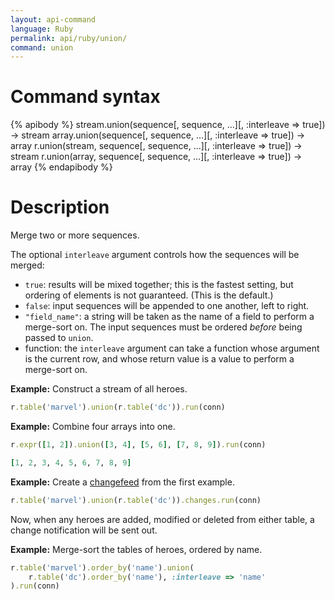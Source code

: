 ```yaml
---
layout: api-command
language: Ruby
permalink: api/ruby/union/
command: union
---
```


# Command syntax #

{% apibody %}
stream.union(sequence[, sequence, ...][, :interleave => true]) &rarr; stream
array.union(sequence[, sequence, ...][, :interleave => true]) &rarr; array
r.union(stream, sequence[, sequence, ...][, :interleave => true]) &rarr; stream
r.union(array, sequence[, sequence, ...][, :interleave => true]) &rarr; array
{% endapibody %}

# Description #

Merge two or more sequences.

The optional `interleave` argument controls how the sequences will be merged:

* `true`: results will be mixed together; this is the fastest setting, but ordering of elements is not guaranteed. (This is the default.)
* `false`: input sequences will be appended to one another, left to right.
* `"field_name"`: a string will be taken as the name of a field to perform a merge-sort on. The input sequences must be ordered _before_ being passed to `union`.
* function: the `interleave` argument can take a function whose argument is the current row, and whose return value is a value to perform a merge-sort on.

__Example:__ Construct a stream of all heroes.

```rb
r.table('marvel').union(r.table('dc')).run(conn)
```

__Example:__ Combine four arrays into one.

```rb
r.expr([1, 2]).union([3, 4], [5, 6], [7, 8, 9]).run(conn)

[1, 2, 3, 4, 5, 6, 7, 8, 9]
```

__Example:__ Create a [changefeed][cf] from the first example.

```rb
r.table('marvel').union(r.table('dc')).changes.run(conn)
```

Now, when any heroes are added, modified or deleted from either table, a change notification will be sent out.

[cf]: /docs/changefeeds/ruby

__Example:__ Merge-sort the tables of heroes, ordered by name.

```rb
r.table('marvel').order_by('name').union(
    r.table('dc').order_by('name'), :interleave => 'name'
).run(conn)
```
